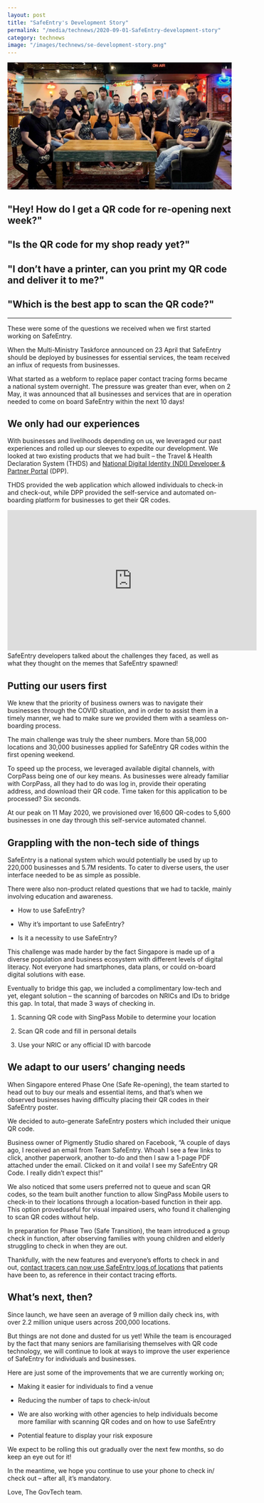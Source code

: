 ```yaml
---
layout: post
title: "SafeEntry's Development Story"
permalink: "/media/technews/2020-09-01-SafeEntry-development-story"
category: technews
image: "/images/technews/se-development-story.png"
---
```


![The Team Behind Trace Together](/images/technews/se-development-story.png)

## "Hey! How do I get a QR code for re-opening next week?"

## "Is the QR code for my shop ready yet?"

## "I don’t have a printer, can you print my QR code and deliver it to me?"

## "Which is the best app to scan the QR code?"

---
These were some of the questions we received when we first started working on SafeEntry. 

When the Multi-Ministry Taskforce announced on 23 April that SafeEntry should be deployed by businesses for essential services, the team received an influx of requests from businesses. 

What started as a webform to replace paper contact tracing forms became a national system overnight. The pressure was greater than ever, when on 2 May, it was announced that all businesses and services that are in operation needed to come on board SafeEntry within the next 10 days! 

## We only had our experiences

With businesses and livelihoods depending on us, we leveraged our past experiences and rolled up our sleeves to expedite our development.
We looked at two existing products that we had built – the Travel & Health Declaration System (THDS) and [National Digital Identity (NDI) Developer & Partner Portal](www.ndi-api.gov.sg) (DPP).

THDS provided the web application which allowed individuals to check-in and check-out, while DPP provided the self-service and automated on-boarding platform for businesses to get their QR codes.

<iframe width="560" height="315" src="https://www.youtube.com/embed/Xk994lH-8Dg" frameborder="0" allow="accelerometer; autoplay; encrypted-media; gyroscope; picture-in-picture" allowfullscreen></iframe>
SafeEntry developers talked about the challenges they faced, as well as what they thought on the memes that SafeEntry spawned!

## Putting our users first 

We knew that the priority of business owners was to navigate their businesses through the COVID situation, and in order to assist them in a timely manner, we had to make sure we provided them with a seamless on-boarding process. 

The main challenge was truly the sheer numbers.  More than 58,000 locations and 30,000 businesses applied for SafeEntry QR codes within the first opening weekend.

To speed up the process, we leveraged available digital channels, with CorpPass being one of our key means. As businesses were already familiar with CorpPass, all they had to do was log in, provide their operating address, and download their QR code. Time taken for this application to be processed? Six seconds. 

At our peak on 11 May 2020, we provisioned over 16,600 QR-codes to 5,600 businesses in one day through this self-service automated channel.

## Grappling with the non-tech side of things ##

SafeEntry is a national system which would potentially be used by up to 220,000 businesses and 5.7M residents. To cater to diverse users, the user interface needed to be as simple as possible.

There were also non-product related questions that we had to tackle, mainly involving education and awareness. 

- How to use SafeEntry? 

- Why it’s important to use SafeEntry?

- Is it a necessity to use SafeEntry?

This challenge was made harder by the fact Singapore is made up of a diverse population and business ecosystem with different levels of digital literacy. Not everyone had smartphones, data plans, or could on-board digital solutions with ease. 

Eventually to bridge this gap, we included a complimentary low-tech and yet, elegant solution – the scanning of barcodes on NRICs and IDs to bridge this gap. In total, that made  3 ways of checking in. 

1) Scanning QR code with SingPass Mobile to determine your location

2) Scan QR code and fill in personal details

3) Use your NRIC or any official ID with barcode

## We adapt to our users’ changing needs 

When Singapore entered Phase One (Safe Re-opening), the team started to head out to buy our meals and essential items, and that’s when we observed businesses having difficulty placing their QR codes in their SafeEntry poster. 

We decided to auto-generate SafeEntry posters which included their unique QR code. 

Business owner of Pigmently Studio shared on Facebook, “A couple of days ago, I received an email from Team SafeEntry. Whoah I see a few links to click, another paperwork, another to-do and then I saw a 1-page PDF attached under the email. Clicked on it and voila! I see my SafeEntry QR Code. I really didn’t expect this!” 

We also noticed that some users preferred not to queue and scan QR codes, so the team built another function to allow SingPass Mobile users to check-in to their locations through a location-based function in their app. This option proveduseful for visual impaired users, who found it challenging to scan QR codes without help. 

In preparation for Phase Two (Safe Transition), the team introduced a group check in function, after observing families with young children and elderly struggling to check in when they are out. <insert group check in link> 

Thankfully, with the new features and everyone’s efforts to check in and out, [contact tracers can now use SafeEntry logs of locations](https://www.straitstimes.com/singapore/digital-tools-help-speed-up-contact-tracing-efforts-to-ring-fence-cases) that patients have been to, as reference in their contact tracing efforts. 

## What’s next, then? 

Since launch, we have seen an average of 9 million daily check ins, with over 2.2 million unique users across 200,000 locations.  

But things are not done and dusted for us yet! While the team is encouraged by the fact that many seniors are familiarising themselves with QR code technology, we will continue to look at ways to improve the user experience of SafeEntry for individuals and businesses. 

Here are just some of the improvements that we are currently working on;

-  Making it easier for individuals to find a venue

- Reducing the number of taps to check-in/out

- We are also working with other agencies to help individuals become more familiar with scanning QR codes and on how to use SafeEntry

- Potential feature to display your risk exposure

We expect to be rolling this out gradually over the next few months, so do keep an eye out for it! 

In the meantime, we hope you continue to use your phone to check in/ check out  – after all, it’s mandatory. 


Love, 
The GovTech team. 
 

